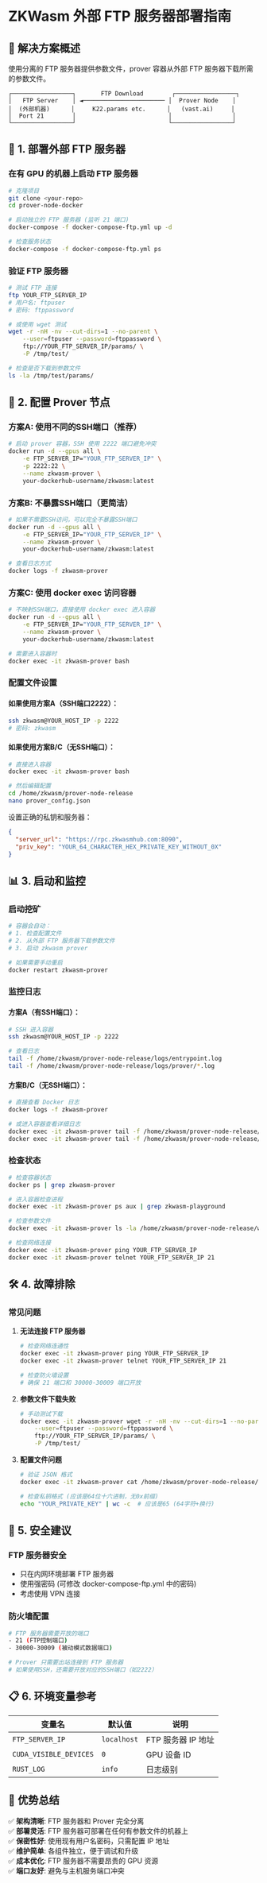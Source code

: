 # ZKWasm 外部 FTP 服务器部署指南

## 🎯 **解决方案概述**

使用分离的 FTP 服务器提供参数文件，prover 容器从外部 FTP 服务器下载所需的参数文件。

```
┌─────────────────┐       FTP Download        ┌─────────────────┐
│   FTP Server    │ ◄─────────────────────── │  Prover Node    │
│  (外部机器)      │     K22.params etc.      │   (vast.ai)     │
│  Port 21        │                          │                 │
└─────────────────┘                          └─────────────────┘
```

## 🚀 **1. 部署外部 FTP 服务器**

### **在有 GPU 的机器上启动 FTP 服务器**

```bash
# 克隆项目
git clone <your-repo>
cd prover-node-docker

# 启动独立的 FTP 服务器 (监听 21 端口)
docker-compose -f docker-compose-ftp.yml up -d

# 检查服务状态
docker-compose -f docker-compose-ftp.yml ps
```

### **验证 FTP 服务器**

```bash
# 测试 FTP 连接
ftp YOUR_FTP_SERVER_IP
# 用户名: ftpuser
# 密码: ftppassword

# 或使用 wget 测试
wget -r -nH -nv --cut-dirs=1 --no-parent \
    --user=ftpuser --password=ftppassword \
    ftp://YOUR_FTP_SERVER_IP/params/ \
    -P /tmp/test/

# 检查是否下载到参数文件
ls -la /tmp/test/params/
```

## 🔧 **2. 配置 Prover 节点**

### **方案A: 使用不同的SSH端口（推荐）**

```bash
# 启动 prover 容器，SSH 使用 2222 端口避免冲突
docker run -d --gpus all \
    -e FTP_SERVER_IP="YOUR_FTP_SERVER_IP" \
    -p 2222:22 \
    --name zkwasm-prover \
    your-dockerhub-username/zkwasm:latest
```

### **方案B: 不暴露SSH端口（更简洁）**

```bash
# 如果不需要SSH访问，可以完全不暴露SSH端口
docker run -d --gpus all \
    -e FTP_SERVER_IP="YOUR_FTP_SERVER_IP" \
    --name zkwasm-prover \
    your-dockerhub-username/zkwasm:latest

# 查看日志方式
docker logs -f zkwasm-prover
```

### **方案C: 使用 docker exec 访问容器**

```bash
# 不映射SSH端口，直接使用 docker exec 进入容器
docker run -d --gpus all \
    -e FTP_SERVER_IP="YOUR_FTP_SERVER_IP" \
    --name zkwasm-prover \
    your-dockerhub-username/zkwasm:latest

# 需要进入容器时
docker exec -it zkwasm-prover bash
```

### **配置文件设置**

#### **如果使用方案A（SSH端口2222）：**
```bash
ssh zkwasm@YOUR_HOST_IP -p 2222
# 密码: zkwasm
```

#### **如果使用方案B/C（无SSH端口）：**
```bash
# 直接进入容器
docker exec -it zkwasm-prover bash

# 然后编辑配置
cd /home/zkwasm/prover-node-release
nano prover_config.json
```

设置正确的私钥和服务器：
```json
{
  "server_url": "https://rpc.zkwasmhub.com:8090",
  "priv_key": "YOUR_64_CHARACTER_HEX_PRIVATE_KEY_WITHOUT_0X"
}
```

## 📊 **3. 启动和监控**

### **启动挖矿**

```bash
# 容器会自动：
# 1. 检查配置文件
# 2. 从外部 FTP 服务器下载参数文件  
# 3. 启动 zkwasm prover

# 如果需要手动重启
docker restart zkwasm-prover
```

### **监控日志**

#### **方案A（有SSH端口）：**
```bash
# SSH 进入容器
ssh zkwasm@YOUR_HOST_IP -p 2222

# 查看日志
tail -f /home/zkwasm/prover-node-release/logs/entrypoint.log
tail -f /home/zkwasm/prover-node-release/logs/prover/*.log
```

#### **方案B/C（无SSH端口）：**
```bash
# 直接查看 Docker 日志
docker logs -f zkwasm-prover

# 或进入容器查看详细日志
docker exec -it zkwasm-prover tail -f /home/zkwasm/prover-node-release/logs/entrypoint.log
docker exec -it zkwasm-prover tail -f /home/zkwasm/prover-node-release/logs/prover/*.log
```

### **检查状态**

```bash
# 检查容器状态
docker ps | grep zkwasm-prover

# 进入容器检查进程
docker exec -it zkwasm-prover ps aux | grep zkwasm-playground

# 检查参数文件
docker exec -it zkwasm-prover ls -la /home/zkwasm/prover-node-release/workspace/static/params/

# 检查网络连接
docker exec -it zkwasm-prover ping YOUR_FTP_SERVER_IP
docker exec -it zkwasm-prover telnet YOUR_FTP_SERVER_IP 21
```

## 🛠️ **4. 故障排除**

### **常见问题**

1. **无法连接 FTP 服务器**
   ```bash
   # 检查网络连通性
   docker exec -it zkwasm-prover ping YOUR_FTP_SERVER_IP
   docker exec -it zkwasm-prover telnet YOUR_FTP_SERVER_IP 21
   
   # 检查防火墙设置
   # 确保 21 端口和 30000-30009 端口开放
   ```

2. **参数文件下载失败**
   ```bash
   # 手动测试下载
   docker exec -it zkwasm-prover wget -r -nH -nv --cut-dirs=1 --no-parent \
       --user=ftpuser --password=ftppassword \
       ftp://YOUR_FTP_SERVER_IP/params/ \
       -P /tmp/test/
   ```

3. **配置文件问题**
   ```bash
   # 验证 JSON 格式
   docker exec -it zkwasm-prover cat /home/zkwasm/prover-node-release/prover_config.json | jq .
   
   # 检查私钥格式 (应该是64位十六进制，无0x前缀)
   echo "YOUR_PRIVATE_KEY" | wc -c  # 应该是65 (64字符+换行)
   ```

## 🔐 **5. 安全建议**

### **FTP 服务器安全**

- 只在内网环境部署 FTP 服务器
- 使用强密码 (可修改 docker-compose-ftp.yml 中的密码)
- 考虑使用 VPN 连接

### **防火墙配置**

```bash
# FTP 服务器需要开放的端口
- 21 (FTP控制端口)
- 30000-30009 (被动模式数据端口)

# Prover 只需要出站连接到 FTP 服务器
# 如果使用SSH，还需要开放对应的SSH端口（如2222）
```

## 📋 **6. 环境变量参考**

| 变量名 | 默认值 | 说明 |
|--------|--------|------|
| `FTP_SERVER_IP` | `localhost` | FTP 服务器 IP 地址 |
| `CUDA_VISIBLE_DEVICES` | `0` | GPU 设备 ID |
| `RUST_LOG` | `info` | 日志级别 |

## 🎉 **优势总结**

✅ **架构清晰**: FTP 服务器和 Prover 完全分离  
✅ **部署灵活**: FTP 服务器可部署在任何有参数文件的机器上  
✅ **保密性好**: 使用现有用户名密码，只需配置 IP 地址  
✅ **维护简单**: 各组件独立，便于调试和升级  
✅ **成本优化**: FTP 服务器不需要昂贵的 GPU 资源  
✅ **端口友好**: 避免与主机服务端口冲突 